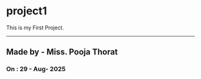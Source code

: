 # project1
This is my First Project.
<hr />

<h2> Made by - Miss. Pooja Thorat</h2>
<h3> On : 29 - Aug- 2025 </h3>